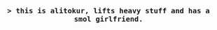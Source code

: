 <!-- Intro  -->
<h3 align="center">
        <samp>&gt; this is alitokur, lifts heavy stuff and has a smol girlfriend.
        </samp>
</h3>


